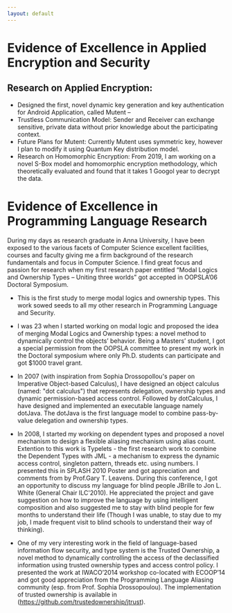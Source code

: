 ```yaml
---
layout: default
---
```


# Evidence of Excellence in Applied Encryption and Security

## Research on Applied Encryption: 

+ Designed the first, novel dynamic key generation and key authentication for Android Application, called Mutent – 
+ Trustless Communication Model: Sender and Receiver can exchange sensitive, private data without prior knowledge about the participating context.
+ Future Plans for Mutent: Currently Mutent uses symmetric key, however I plan to modify it using Quantum Key distribution model.
+ Research on Homomorphic Encryption: From 2019, I am working on a novel S-Box model and homomorphic encryption methodology, which theoretically evaluated and found that it takes 1 Googol year to decrypt the data. 

# Evidence of Excellence in Programming Language Research
During my days as research graduate in Anna University, I have been exposed to the various facets of Computer Science excellent facilities, courses and faculty giving me a firm background of the research fundamentals and focus in Computer Science. 
I find great focus and passion for research when my first research paper entitled “Modal Logics and Ownership Types – Uniting three worlds” got accepted in OOPSLA’06 Doctoral Symposium. 

+ This is the first study to merge modal logics and ownership types. This work sowed seeds to all my other research in Programming Language and Security.

+ I was 23 when I started working on modal logic and proposed the idea of merging Modal Logics and Ownership types: a novel method to dynamically control the objects’ behavior. Being a Masters’ student, I got a special permission from the OOPSLA committee to present my work in the Doctoral symposium where only Ph.D. students can participate and got $1000 travel grant. 

+ In 2007 (with inspiration from Sophia Drossopollou's paper on Imperative Object-based Calculus), I have designed an object calculus (named: "dot calculus") that represents delegation, ownership types and dynamic permission-based access control. Followed by dotCalculus, I have designed and implemented an executable language namely dotJava. The dotJava is the first language model to combine pass-by-value delegation and ownership types. 

+ In 2008, I started my working on dependent types and proposed a novel mechanism to design a flexible aliasing mechanism using alias count. Extention to this work is Typelets - the first research work to combine the Dependent Types with JML - a mechanism to express the dynamic access control, singleton pattern, threads etc. using numbers. I presented this in SPLASH 2010 Poster and got appreciation and comments from by Prof.Gary T. Leavens. During this conference, I got an opportunity to discuss my language for blind people JBrille to Jon L. White (General Chair ILC'2010). He appreciated the project and gave suggestion on how to improve the language by using intelligent composition and also suggested me to stay with blind people for few months to understand their life (Though I was unable, to stay due to my job, I made frequent visit to blind schools to understand their way of thinking).

+ One of my very interesting work in the field of language-based information flow security, and type system is the Trusted Ownership, a novel method to dynamically controlling the access of the declassified information using trusted ownership types and access control policy. I presented the work at IWACO’2014 workshop co-located with ECOOP’14 and got good appreciation from the Programming Language Aliasing community (esp. from Prof. Sophia Drossopoulou). The implementation of trusted ownership is available in (https://github.com/trustedownership/jtrust).

